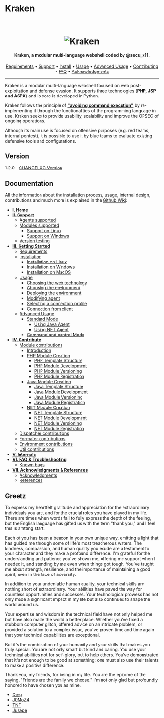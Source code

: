 # Kraken

<h1 align="center">
  <br>
  <img src="https://raw.githubusercontent.com/kraken-ng/Kraken/main/static/kraken-logo-background.jpg" alt="Kraken">
</h1>

<h4 align="center">Kraken, a modular multi-language webshell coded by @secu_x11.</h4>

<p align="center">
  <a href="https://github.com/kraken-ng/Kraken/wiki/Getting-Started#requirements">Requirements</a> •
  <a href="https://github.com/kraken-ng/Kraken/wiki/Support">Support</a> •
  <a href="https://github.com/kraken-ng/Kraken/wiki/Getting-Started#installation">Install</a> •
  <a href="https://github.com/kraken-ng/Kraken/wiki/Getting-Started#usage">Usage</a> •
  <a href="https://github.com/kraken-ng/Kraken/wiki/Getting-Started#advanced-usage">Advanced Usage</a> •
  <a href="https://github.com/kraken-ng/Kraken/wiki/Contribute">Contributing</a> •
  <a href="https://github.com/kraken-ng/Kraken/wiki/FAQ-&-Troubleshooting">FAQ</a> •
  <a href="https://github.com/kraken-ng/Kraken/wiki/Acknowledgments-&-References">Acknowledgments</a>
</p>

---

Kraken is a modular multi-language webshell focused on web post-exploitation and defense evasion. It supports three technologies (**PHP, JSP and ASPX**) and is core is developed in Python.

Kraken follows the principle of <b><ins>"avoiding command execution"</ins></b> by re-implementing it through the functionalities of the programming language in use. Kraken seeks to provide usability, scalability and improve the OPSEC of ongoing operations.

Although its main use is focused on offensive purposes (e.g. red teams, internal pentest), it is possible to use it by blue teams to evaluate existing defensive tools and configurations.

## Version

1.2.0 - [CHANGELOG Version](CHANGELOG.md)

## Documentation

All the information about the installation process, usage, internal design, contributions and much more is explained in the [Github Wiki]:

- **[I. Home]**
- **[II. Support]**
  - [Agents supported]
  - [Modules supported]
    - [Support on Linux]
    - [Support on Windows]
  - [Version testing]
- **[III. Getting Started]**
  - [Requirements]
  - [Installation]
    - [Installation on Linux]
    - [Installation on Windows]
    - [Installation on MacOS]
  - [Usage]
    - [Choosing the web technology]
    - [Choosing the environment]
    - [Deploying the environment]
    - [Modifying agent]
    - [Selecting a connection profile]
    - [Connection from client]
  - [Advanced Usage]
    - [Standard Mode]
      - [Using Java Agent]
      - [Using NET Agent]
    - [Command and control Mode]
- **[IV. Contribute]**
  - [Module contributions]
    - [Introduction]
    - [PHP Module Creation]
      - [PHP Template Structure]
      - [PHP Module Development]
      - [PHP Module Versioning]
      - [PHP Module Registration]
    - [Java Module Creation]
      - [Java Template Structure]
      - [Java Module Development]
      - [Java Module Versioning]
      - [Java Module Registration]
    - [NET Module Creation]
      - [NET Template Structure]
      - [NET Module Development]
      - [NET Module Versioning]
      - [NET Module Registration]
  - [Dispatcher contributions]
  - [Formater contributions]
  - [Environment contributions]
  - [Util contributions]
- **[V. Internals]**
- **[VI. FAQ & Troubleshooting]**
  - [Known bugs]
- **[VII. Acknowledgments & References]**
  - [Acknowledgments]
  - [References]




[Github Wiki]: https://github.com/kraken-ng/Kraken/wiki
[I. Home]: https://github.com/kraken-ng/Kraken/wiki
[II. Support]: https://github.com/kraken-ng/Kraken/wiki/Support
[Agents supported]: https://github.com/kraken-ng/Kraken/wiki/Support#agents
[Modules supported]: https://github.com/kraken-ng/Kraken/wiki/Support#modules
[Support on Linux]: https://github.com/kraken-ng/Kraken/wiki/Support#support-on-linux
[Support on Windows]: https://github.com/kraken-ng/Kraken/wiki/Support#support-on-windows
[Version testing]: https://github.com/kraken-ng/Kraken/wiki/Support#version-testing
[III. Getting Started]: https://github.com/kraken-ng/Kraken/wiki/Getting-Started
[Requirements]: https://github.com/kraken-ng/Kraken/wiki/Getting-Started#requirements
[Installation]: https://github.com/kraken-ng/Kraken/wiki/Getting-Started#installation
[Installation on Linux]: https://github.com/kraken-ng/Kraken/wiki/Getting-Started#installation-on-linux
[Installation on Windows]: https://github.com/kraken-ng/Kraken/wiki/Getting-Started#installation-on-windows
[Installation on MacOS]: https://github.com/kraken-ng/Kraken/wiki/Getting-Started#installation-on-macos
[Usage]: https://github.com/kraken-ng/Kraken/wiki/Getting-Started#usage
[Choosing the web technology]: https://github.com/kraken-ng/Kraken/wiki/Getting-Started#choosing-the-web-technology
[Choosing the environment]: https://github.com/kraken-ng/Kraken/wiki/Getting-Started#choosing-the-environment
[Deploying the environment]: https://github.com/kraken-ng/Kraken/wiki/Getting-Started#deploying-the-environment
[Modifying agent]: https://github.com/kraken-ng/Kraken/wiki/Getting-Started#modifying-agent
[Selecting a connection profile]: https://github.com/kraken-ng/Kraken/wiki/Getting-Started#selecting-a-connection-profile
[Connection from client]: https://github.com/kraken-ng/Kraken/wiki/Getting-Started#connection-from-client
[Advanced Usage]: https://github.com/kraken-ng/Kraken/wiki/Getting-Started#advanced-usage
[Standard Mode]: https://github.com/kraken-ng/Kraken/wiki/Getting-Started#standard-mode
[Using Java Agent]: https://github.com/kraken-ng/Kraken/wiki/Getting-Started#using-java-agent
[Using NET Agent]: https://github.com/kraken-ng/Kraken/wiki/Getting-Started#using-net-agent
[Command and control Mode]: https://github.com/kraken-ng/Kraken/wiki/Getting-Started#command-and-control-mode
[IV. Contribute]: https://github.com/kraken-ng/Kraken/wiki/Contribute
[Module contributions]: https://github.com/kraken-ng/Kraken/wiki/Contribute#modules
[Introduction]: https://github.com/kraken-ng/Kraken/wiki/Contribute#introduction
[PHP Module Creation]: https://github.com/kraken-ng/Kraken/wiki/Contribute#php-module-creation
[PHP Template Structure]: https://github.com/kraken-ng/Kraken/wiki/Contribute#php-template-structure
[PHP Module Development]: https://github.com/kraken-ng/Kraken/wiki/Contribute#php-module-development
[PHP Module Versioning]: https://github.com/kraken-ng/Kraken/wiki/Contribute#php-module-versioning
[PHP Module Registration]: https://github.com/kraken-ng/Kraken/wiki/Contribute#php-module-registration
[Java Module Creation]: https://github.com/kraken-ng/Kraken/wiki/Contribute#java-module-creation
[Java Template Structure]: https://github.com/kraken-ng/Kraken/wiki/Contribute#java-template-structure
[Java Module Development]: https://github.com/kraken-ng/Kraken/wiki/Contribute#java-module-development
[Java Module Versioning]: https://github.com/kraken-ng/Kraken/wiki/Contribute#java-module-versioning
[Java Module Registration]: https://github.com/kraken-ng/Kraken/wiki/Contribute#java-module-registration
[NET Module Creation]: https://github.com/kraken-ng/Kraken/wiki/Contribute#net-module-creation
[NET Template Structure]: https://github.com/kraken-ng/Kraken/wiki/Contribute#net-template-structure
[NET Module Development]: https://github.com/kraken-ng/Kraken/wiki/Contribute#net-module-development
[NET Module Versioning]: https://github.com/kraken-ng/Kraken/wiki/Contribute#net-module-versioning
[NET Module Registration]: https://github.com/kraken-ng/Kraken/wiki/Contribute#net-module-registration
[Dispatcher contributions]: https://github.com/kraken-ng/Kraken/wiki/Contribute#dispatchers
[Formater contributions]: https://github.com/kraken-ng/Kraken/wiki/Contribute#formaters
[Environment contributions]: https://github.com/kraken-ng/Kraken/wiki/Contribute#environments
[Util contributions]: https://github.com/kraken-ng/Kraken/wiki/Contribute#utils
[V. Internals]: https://github.com/kraken-ng/Kraken/wiki/Internals
[VI. FAQ & Troubleshooting]: https://github.com/kraken-ng/Kraken/wiki/FAQ-&-Troubleshooting
[Known bugs]: https://github.com/kraken-ng/Kraken/wiki/FAQ-&-Troubleshooting#known-bugs
[VII. Acknowledgments & References]: https://github.com/kraken-ng/Kraken/wiki/Acknowledgments-&-References
[Acknowledgments]: https://github.com/kraken-ng/Kraken/wiki/Acknowledgments-&-References#acknowledgments
[References]: https://github.com/kraken-ng/Kraken/wiki/Acknowledgments-&-References#references

## Greetz

To express my heartfelt gratitude and appreciation for the extraordinary individuals you are, and for the crucial roles you have played in my life. There are times when words fail to fully express the depth of the feeling, but the English language has gifted us with the term "thank you," and I feel this is a fitting start.

Each of you has been a beacon in your own unique way, emitting a light that has guided me through some of life's most treacherous waters. The kindness, compassion, and human quality you exude are a testament to your character and they make a profound difference. I'm grateful for the understanding and patience you've shown me, offering me support when I needed it, and standing by me even when things got tough. You've taught me about strength, resilience, and the importance of maintaining a good spirit, even in the face of adversity.

In addition to your undeniable human quality, your technical skills are nothing short of extraordinary. Your abilities have paved the way for countless opportunities and successes. Your technological prowess has not only made a significant impact in my life but also continues to shape the world around us.

Your expertise and wisdom in the technical field have not only helped me but have also made the world a better place. Whether you've fixed a stubborn computer glitch, offered advice on an intricate problem, or provided a solution to a complex issue, you've proven time and time again that your technical capabilities are exceptional.

But it's the combination of your humanity and your skills that makes you truly special. You are not only smart but kind and caring. You use your technical abilities not for self-glory, but to help others. You've demonstrated that it's not enough to be good at something; one must also use their talents to make a positive difference.

Thank you, my friends, for being in my life. You are the epitome of the saying, "Friends are the family we choose." I'm not only glad but profoundly honored to have chosen you as mine.

- [Dreg](https://github.com/therealdreg)
- [J0MoZ4](https://twitter.com/J0MoZ4)
- [TNT](https://twitter.com/_nt_tnt)
- [Jusepe](https://twitter.com/Jusepe_it)

